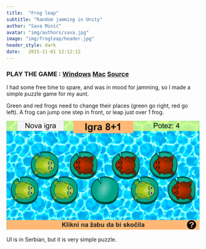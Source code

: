 ```yaml
---
title:  "Frog leap"
subtitle: "Random jamming in Unity"
author: "Sava Minić"
avatar: "img/authors/sava.jpg"
image: "img/frogleap/header.jpg"
header_style: dark
date:   2015-11-01 12:12:12
---
```


### PLAY THE GAME : [Windows](https://drive.google.com/open?id=0B_YUM1pJMrsZWWxNX3NMUjVIRDA) [Mac](https://drive.google.com/open?id=0B_YUM1pJMrsZLUZ0cEhWTXNaaDA) [Source](https://github.com/SavaMinic/8plus1)

I had some free time to spare, and was in mood for jamming, so I made a simple puzzle game for my aunt.

Green and red frogs need to change their places (green go right, red go left). A frog can jump one step in front, or leap just over 1 frog.

<img class="def_image" src="/img/frogleap/shot1.jpg" />

UI is in Serbian, but it is very simple puzzle.
